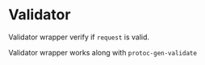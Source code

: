 # Validator

Validator wrapper verify if `request` is valid.

Validator wrapper works along with `protoc-gen-validate`
